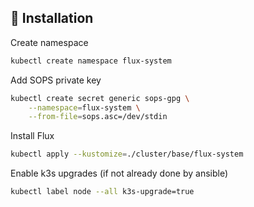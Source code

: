 ## :construction: Installation

Create namespace
```bash
kubectl create namespace flux-system
```

Add SOPS private key
```bash
kubectl create secret generic sops-gpg \
    --namespace=flux-system \
    --from-file=sops.asc=/dev/stdin
```

Install Flux
```bash
kubectl apply --kustomize=./cluster/base/flux-system
```

Enable k3s upgrades (if not already done by ansible)
```bash
kubectl label node --all k3s-upgrade=true
```